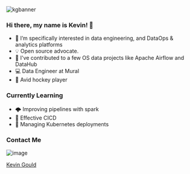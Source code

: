 <img src="https://github.com/khgould/khgould/assets/39738698/dcac94ca-ff80-413d-bae9-f0c0e3e4269f" alt="kgbanner">

### Hi there, my name is Kevin! 👋

- 🔭  I’m specifically interested in data engineering, and DataOps & analytics platforms
- 💡  Open source advocate.
- 🔎  I've contributed to a few OS data projects like Apache Airflow and DataHub
- 💻  Data Engineer at Mural
- :ice_hockey: Avid hockey player

### Currently Learning
- 🌩️  Improving pipelines with spark
- 🤖  Effective CICD
- 🧊  Managing Kubernetes deployments

### Contact Me
![image](https://img.shields.io/badge/LinkedIn-0077B5?style=for-the-badge&logo=linkedin&logoColor=white)

[Kevin Gould](https://linkedin.com/in/kevin-gould1)
